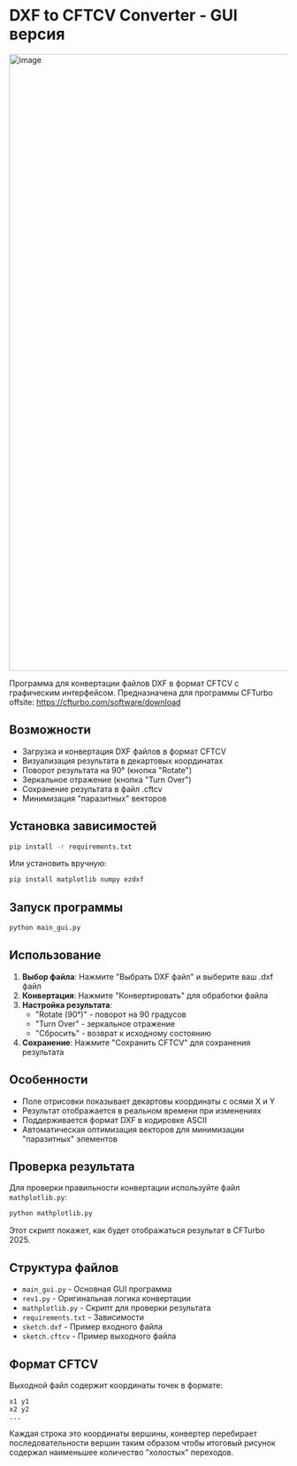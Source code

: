 # DXF to CFTCV Converter - GUI версия

<img width="1415" height="1114" alt="image" src="https://github.com/user-attachments/assets/9253fd87-1640-4601-bf39-d0337ce8e23d" />

Программа для конвертации файлов DXF в формат CFTCV с графическим интерфейсом. Предназначена для программы CFTurbo offsite: https://cfturbo.com/software/download

## Возможности

- Загрузка и конвертация DXF файлов в формат CFTCV
- Визуализация результата в декартовых координатах
- Поворот результата на 90° (кнопка "Rotate")
- Зеркальное отражение (кнопка "Turn Over")
- Сохранение результата в файл .cftcv
- Минимизация "паразитных" векторов

## Установка зависимостей

```bash
pip install -r requirements.txt
```

Или установить вручную:
```bash
pip install matplotlib numpy ezdxf
```

## Запуск программы

```bash
python main_gui.py
```

## Использование

1. **Выбор файла**: Нажмите "Выбрать DXF файл" и выберите ваш .dxf файл
2. **Конвертация**: Нажмите "Конвертировать" для обработки файла
3. **Настройка результата**:
   - "Rotate (90°)" - поворот на 90 градусов
   - "Turn Over" - зеркальное отражение
   - "Сбросить" - возврат к исходному состоянию
4. **Сохранение**: Нажмите "Сохранить CFTCV" для сохранения результата

## Особенности

- Поле отрисовки показывает декартовы координаты с осями X и Y
- Результат отображается в реальном времени при изменениях
- Поддерживается формат DXF в кодировке ASCII
- Автоматическая оптимизация векторов для минимизации "паразитных" элементов

## Проверка результата

Для проверки правильности конвертации используйте файл `mathplotlib.py`:

```bash
python mathplotlib.py
```

Этот скрипт покажет, как будет отображаться результат в CFTurbo 2025.

## Структура файлов

- `main_gui.py` - Основная GUI программа
- `rev1.py` - Оригинальная логика конвертации
- `mathplotlib.py` - Скрипт для проверки результата
- `requirements.txt` - Зависимости
- `sketch.dxf` - Пример входного файла
- `sketch.cftcv` - Пример выходного файла

## Формат CFTCV

Выходной файл содержит координаты точек в формате:
```
x1 y1
x2 y2
...
```

Каждая строка это координаты вершины, конвертер перебирает последовательности вершин таким образом чтобы итоговый рисунок содержал наименьшее количество "холостых" переходов.
